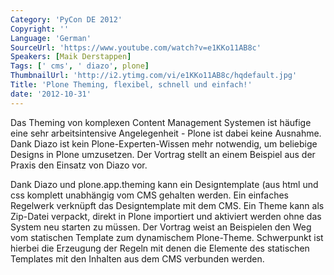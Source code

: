 ```yaml
---
Category: 'PyCon DE 2012'
Copyright: ''
Language: 'German'
SourceUrl: 'https://www.youtube.com/watch?v=e1KKo11AB8c'
Speakers: [Maik Derstappen]
Tags: [' cms', ' diazo', plone]
ThumbnailUrl: 'http://i2.ytimg.com/vi/e1KKo11AB8c/hqdefault.jpg'
Title: 'Plone Theming, flexibel, schnell und einfach!'
date: '2012-10-31'
---
```

Das Theming von komplexen Content Management Systemen ist häufige eine sehr
arbeitsintensive Angelegenheit - Plone ist dabei keine Ausnahme. Dank Diazo
ist kein Plone-Experten-Wissen mehr notwendig, um beliebige Designs in Plone
umzusetzen. Der Vortrag stellt an einem Beispiel aus der Praxis den Einsatz
von Diazo vor.

Dank Diazo und plone.app.theming kann ein Designtemplate (aus html und css
komplett unabhängig vom CMS gehalten werden. Ein einfaches Regelwerk verknüpft
das Designtemplate mit dem CMS. Ein Theme kann als Zip-Datei verpackt, direkt
in Plone importiert und aktiviert werden ohne das System neu starten zu
müssen. Der Vortrag weist an Beispielen den Weg vom statischen Template zum
dynamischem Plone-Theme. Schwerpunkt ist hierbei die Erzeugung der Regeln mit
denen die Elemente des statischen Templates mit den Inhalten aus dem CMS
verbunden werden.

